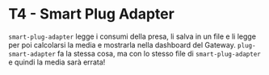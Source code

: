 # T4 - Smart Plug Adapter

`smart-plug-adapter` legge i consumi della presa, li salva in un file e li legge per poi calcolarsi la media e mostrarla nella dashboard del Gateway. `plug-smart-adapter` fa la stessa cosa, ma con lo stesso file di `smart-plug-adapter` e quindi la media sarà errata!